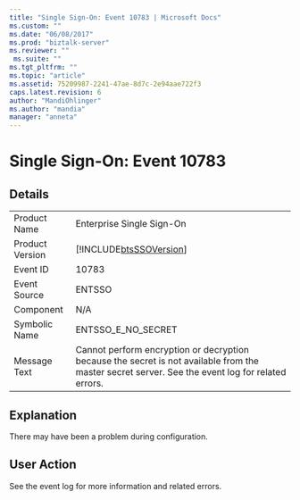 ```yaml
---
title: "Single Sign-On: Event 10783 | Microsoft Docs"
ms.custom: ""
ms.date: "06/08/2017"
ms.prod: "biztalk-server"
ms.reviewer: ""
 ms.suite: ""
ms.tgt_pltfrm: ""
ms.topic: "article"
ms.assetid: 75209987-2241-47ae-8d7c-2e94aae722f3
caps.latest.revision: 6
author: "MandiOhlinger"
ms.author: "mandia"
manager: "anneta"
---
```

# Single Sign-On: Event 10783
## Details  
  
|||  
|-|-|  
|Product Name|Enterprise Single Sign-On|  
|Product Version|[!INCLUDE[btsSSOVersion](../includes/btsssoversion-md.md)]|  
|Event ID|10783|  
|Event Source|ENTSSO|  
|Component|N/A|  
|Symbolic Name|ENTSSO_E_NO_SECRET|  
|Message Text|Cannot perform encryption or decryption because the secret is not available from the master secret server. See the event log for related errors.|  
  
## Explanation  
 There may have been a problem during configuration.  
  
## User Action  
 See the event log for more information and related errors.